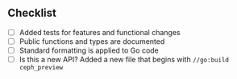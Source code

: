 
<!--
Thank you for opening a pull request. Please provide:

- A clear summary of your changes

- Descriptive and succinct commit messages with the format:
  """
  [topic]: [short description]

  [Longer description]

  Signed-off-by: [Your Name] <[your email]>
  """

  Topic will generally be the go ceph package dir you are working in.

- Ensure checklist items listed below are accounted for
-->

## Checklist
- [ ] Added tests for features and functional changes
- [ ] Public functions and types are documented
- [ ] Standard formatting is applied to Go code
- [ ] Is this a new API? Added a new file that begins with `//go:build ceph_preview`

